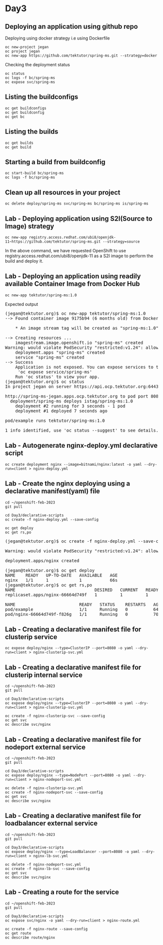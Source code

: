 # Day3

## Deploying an application using github repo

Deploying using docker strategy i.e using Dockerfile
```
oc new-project jegan
oc project jegan
oc new-app https://github.com/tektutor/spring-ms.git --strategy=docker
```

Checking the deployment status
```
oc status
oc logs -f bc/spring-ms 
oc expose svc/spring-ms
```

## Listing the buildconfigs
```
oc get buildconfigs
oc get buildconfig
oc get bc
```

## Listing the builds
```
oc get builds
oc get build
```

## Starting a build from buildconfig
```
oc start-build bc/spring-ms
oc logs -f bc/spring-ms
```

## Clean up all resources in your project
```
oc delete deploy/spring-ms svc/spring-ms bc/spring-ms is/spring-ms
```


## Lab - Deploying application using S2I(Source to Image) strategy
```
oc new-app registry.access.redhat.com/ubi8/openjdk-11~https://github.com/tektutor/spring-ms.git --strategy=source
```
In the above command, we have requested OpenShift to use registry.access.redhat.com/ubi8/openjdk-11 as a S2I image to perform the build and deploy it.

## Lab - Deploying an application using readily available Container Image from Docker Hub
```
oc new-app tektutor/spring-ms:1.0
```

Expected output
<pre>
(jegan@tektutor.org)$ oc new-app tektutor/spring-ms:1.0
--> Found container image 9175b94 (6 months old) from Docker Hub for "tektutor/spring-ms:1.0"

    * An image stream tag will be created as "spring-ms:1.0" that will track this image

--> Creating resources ...
    imagestream.image.openshift.io "spring-ms" created
Warning: would violate PodSecurity "restricted:v1.24": allowPrivilegeEscalation != false (container "spring-ms" must set securityContext.allowPrivilegeEscalation=false), unrestricted capabilities (container "spring-ms" must set securityContext.capabilities.drop=["ALL"]), runAsNonRoot != true (pod or container "spring-ms" must set securityContext.runAsNonRoot=true), seccompProfile (pod or container "spring-ms" must set securityContext.seccompProfile.type to "RuntimeDefault" or "Localhost")
    deployment.apps "spring-ms" created
    service "spring-ms" created
--> Success
    Application is not exposed. You can expose services to the outside world by executing one or more of the commands below:
     'oc expose service/spring-ms' 
    Run 'oc status' to view your app.
(jegan@tektutor.org)$ oc status
In project jegan on server https://api.ocp.tektutor.org:6443

http://spring-ms-jegan.apps.ocp.tektutor.org to pod port 8080-tcp (svc/spring-ms)
  deployment/spring-ms deploys istag/spring-ms:1.0 
    deployment #2 running for 3 seconds - 1 pod
    deployment #1 deployed 7 seconds ago

pod/example runs tektutor/spring-ms:1.0

1 info identified, use 'oc status --suggest' to see details.
</pre>

## Lab - Autogenerate nginx-deploy.yml declarative script
```
oc create deployment nginx --image=bitnami/nginx:latest -o yaml --dry-run=client > nginx-deploy.yml
```

## Lab - Create the nginx deploying using a declarative manifest(yaml) file
```
cd ~/openshift-feb-2023
git pull

cd Day3/declarative-scripts
oc create -f nginx-deploy.yml --save-config

oc get deploy
oc get rs,po
```

<pre>
(jegan@tektutor.org)$ oc create -f nginx-deploy.yml --save-config

Warning: would violate PodSecurity "restricted:v1.24": allowPrivilegeEscalation != false (container "nginx" must set securityContext.allowPrivilegeEscalation=false), unrestricted capabilities (container "nginx" must set securityContext.capabilities.drop=["ALL"]), runAsNonRoot != true (pod or container "nginx" must set securityContext.runAsNonRoot=true), seccompProfile (pod or container "nginx" must set securityContext.seccompProfile.type to "RuntimeDefault" or "Localhost")

deployment.apps/nginx created

(jegan@tektutor.org)$ oc get deploy
NAME    READY   UP-TO-DATE   AVAILABLE   AGE
nginx   1/1     1            1           66s
(jegan@tektutor.org)$ oc get rs,po
NAME                               DESIRED   CURRENT   READY   AGE
replicaset.apps/nginx-66664d749f   1         1         1       70s

NAME                         READY   STATUS    RESTARTS   AGE
pod/example                  1/1     Running   0          64m
pod/nginx-66664d749f-f826g   1/1     Running   0          70s
</pre>

## Lab - Creating a declarative manifest file for clusterip service
```
oc expose deploy/nginx --type=ClusterIP --port=8080 -o yaml --dry-run=client > nginx-clusterip-svc.yml
```

## Lab - Creating a declarative manifest file for clusterip internal service
```
cd ~/openshift-feb-2023
git pull

cd Day3/declarative-scripts
oc expose deploy/nginx --type=ClusterIP --port=8080 -o yaml --dry-run=client > nginx-clusterip-svc.yml

oc create -f nginx-clusterip-svc --save-config
oc get svc
oc describe svc/nginx
```

## Lab - Creating a declarative manifest file for nodeport external service
```
cd ~/openshift-feb-2023
git pull

cd Day3/declarative-scripts
oc expose deploy/nginx --type=NodePort --port=8080 -o yaml --dry-run=client > nginx-nodeport-svc.yml

oc delete -f nginx-clusterip-svc.yml
oc create -f nginx-nodeport-svc --save-config
oc get svc
oc describe svc/nginx
```

## Lab - Creating a declarative manifest file for loadbalancer external service
```
cd ~/openshift-feb-2023
git pull

cd Day3/declarative-scripts
oc expose deploy/nginx --type=LoadBalancer --port=8080 -o yaml --dry-run=client > nginx-lb-svc.yml

oc delete -f nginx-nodeport-svc.yml
oc create -f nginx-lb-svc --save-config
oc get svc
oc describe svc/nginx
```

## Lab - Creating a route for the service
```
cd ~/openshift-feb-2023
git pull

cd Day3/declarative-scripts
oc expose svc/nginx -o yaml --dry-run=client > nginx-route.yml

oc create -f nginx-route --save-config
oc get route
oc describe route/nginx
```
